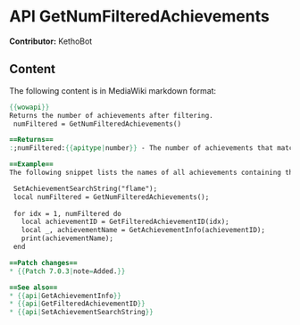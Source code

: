 # API GetNumFilteredAchievements

**Contributor:** KethoBot

## Content

The following content is in MediaWiki markdown format:

```mediawiki
{{wowapi}}
Returns the number of achievements after filtering.
 numFiltered = GetNumFilteredAchievements()

==Returns==
:;numFiltered:{{apitype|number}} - The number of achievements that match the search string.

==Example==
The following snippet lists the names of all achievements containing the word 'flame':

 SetAchievementSearchString("flame");
 local numFiltered = GetNumFilteredAchievements();
 
 for idx = 1, numFiltered do
   local achievementID = GetFilteredAchievementID(idx);
   local _, achievementName = GetAchievementInfo(achievementID);
   print(achievementName);
 end

==Patch changes==
* {{Patch 7.0.3|note=Added.}}

==See also==
* {{api|GetAchievementInfo}}
* {{api|GetFilteredAchievementID}}
* {{api|SetAchievementSearchString}}
```